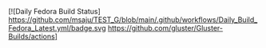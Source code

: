 [![Daily Fedora Build Status]
https://github.com/msaju/TEST_G/blob/main/.github/workflows/Daily_Build_Fedora_Latest.yml/badge.svg
https://github.com/gluster/Gluster-Builds/actions]
